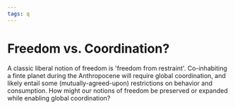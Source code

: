 ```yaml
---
tags: q
---
```


# Freedom vs. Coordination? 

A classic liberal notion of freedom is 'freedom from restraint'.  Co-inhabiting a finte planet during the Anthropocene will require global coordination, and likely entail some (mutually-agreed-upon) restrictions on behavior and consumption. How might our notions of freedom be preserved or expanded while enabling global coordination? 
